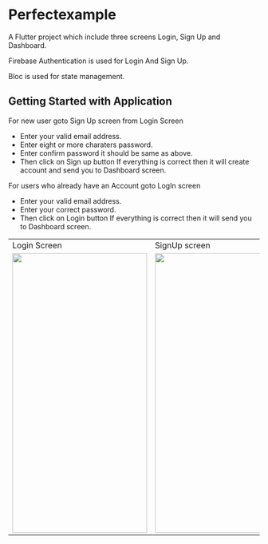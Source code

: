 # Perfectexample

A  Flutter project which include three screens Login, Sign Up and Dashboard.

Firebase Authentication is used for Login And Sign Up.

Bloc is used for state management.

## Getting Started with Application

For new user goto Sign Up screen from Login Screen
- Enter your valid email address.
- Enter eight or more charaters password.
- Enter confirm password it should be same as above.
- Then click on Sign up button
If everything is correct then it will create account and send you to Dashboard screen.

For users who already have an Account goto LogIn screen
- Enter your valid email address.
- Enter your correct password.
- Then click on Login button
If everything is correct then it will  send you to Dashboard screen.


<table>
  <tr>
    <td>Login Screen</td>
     <td>SignUp screen</td>
     <td>Dashboard Screen</td>
  </tr>
  <tr>
    <td><img src="https://user-images.githubusercontent.com/32236301/172773065-92092764-daf9-496a-a2cd-4a24ddedd4a2.jpg" width=270 height=560></td>
    <td><img src="https://user-images.githubusercontent.com/32236301/172773074-5c122891-6a37-458d-ab6a-485fd24e3441.jpg" width=270 height=560></td>
    <td><img src="https://user-images.githubusercontent.com/32236301/172773075-9b95772b-66e9-4fed-8678-a3355dcfb86a.jpg" width=270 height=560></td>
  </tr>
 </table>


